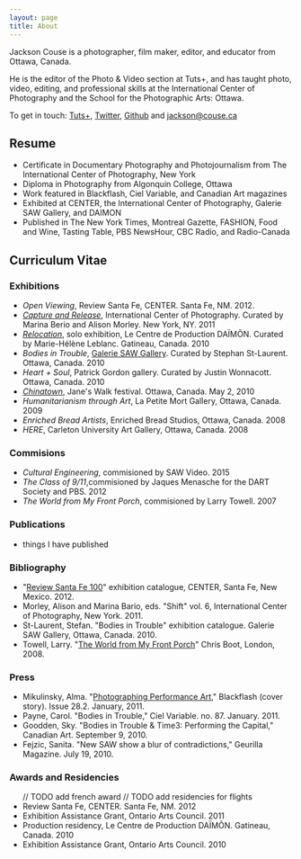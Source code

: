 ```yaml
---
layout: page
title: About
---
```


<p class="lead">Jackson Couse is a photographer, film maker, editor, and educator from Ottawa, Canada.</p>

He is the editor of the Photo & Video section at Tuts+, and has taught photo, video, editing, and professional skills at the International Center of Photography and the School for the Photographic Arts: Ottawa.

<p>To get in touch: <a href="http://tutsplus.com/authors/jackson-couse" rel="author" rel="external">Tuts+</a>, <a rel="author" rel="external" href="http://twitter.com/jacksoncouse">Twitter</a>, <a href="https://github.com/jacksoncouse" rel="author" rel="external">Github</a> and <a rel="author" href="mailto:jackson@couse.ca" itemprop="email">jackson@couse.ca</a></p>

## Resume

- Certificate in Documentary Photography and Photojournalism from The International Center of Photography, New York
- Diploma in Photography from Algonquin College, Ottawa
- Work featured in Blackflash, Ciel Variable, and Canadian Art magazines
- Exhibited at CENTER, the International Center of Photography, Galerie SAW Gallery, and DAIMON
- Published in The New York Times, Montreal Gazette, FASHION, Food and Wine, Tasting Table, PBS NewsHour, CBC Radio, and Radio-Canada

## Curriculum Vitae

### Exhibitions

<!--  // TODO create and link to full resume -->
<!--  // TODO add french exhibition -->
  <ul>
          <li><em>Open Viewing</em>, Review Santa Fe, CENTER. Santa Fe, NM. 2012.</li>
          <li><a href="/news/capture-release-icp/" title="ICP Full-time programs exhibition 2011"><em>Capture and Release</em></a>, International Center of Photography. Curated by Marina Berio and Alison Morley. New York, NY. 2011</li>
          <li><a href="http://www.daimon.qc.ca/communiques/jackson2/" title="Relocation press relaes from Daimon"><em>Relocation</em></a>, solo exhibition, Le Centre de Production DA&#207;M&#213;N. Curated by Marie-H&#233;l&#232;ne Leblanc. Gatineau, Canada. 2010</li>
          <li><em>Bodies in Trouble</em>, <a href="http://www.galeriesawgallery.com/sawgallery.html" title="SAW Gallery">Galerie SAW Gallery</a>. Curated by Stephan St-Laurent. Ottawa, Canada. 2010</li>
          <li><em>Heart + Soul</em>, Patrick Gordon gallery. Curated by Justin Wonnacott. Ottawa, Canada. 2010</li>
          <li><a href="http://jacksoncouse.com/beingthere/2010/04/growing-up-in-chinatown-walking-tour/" title="Jane's Walk presentation by Jackson Couse"><em>Chinatown</em></a>, Jane's Walk festival. Ottawa, Canada. May 2, 2010</li>
          <li><em>Humanitarianism through Art</em>, La Petite Mort Gallery, Ottawa, Canada. 2009</li>
          <li><em>Enriched Bread Artists</em>, Enriched Bread Studios, Ottawa, Canada. 2008</li>
          <li><em>HERE</em>, Carleton University Art Gallery, Ottawa, Canada. 2008</li>
        </ul>
      </section>
      <!-- Commissions (projects I worked on for other people) -->
      <section>
        <h3>Commisions</h3>
        <ul>
          <li><em>Cultural Engineering</em>, commisioned by SAW Video. 2015</li>
          <li><em>The Class of 9/11</em>,commisioned by Jaques Menasche for the DART Society and PBS. 2012</li>
          <li><em>The World from My Front Porch</em>, commisioned by Larry Towell. 2007</li>
        </ul>
      </section>
<!--      // TODO [x] add commisions section -->
      <!-- Publications of work by me -->
      <section>
        <h3>Publications</h3>
        <ul>
          <li>things I have published</li>
        </ul>
      </section>
      <!-- Bibiliography of things published by others about work I have done-->
      <section>
        <h3>Bibliography</h3>
<!--  // TODO add diner publications
  // TODO add 9/11 broadcast -->
        <ul>
          <li>"<a href="http://www.visitcenter.org/index.php/reviews/photographers_listing/review_santa_fe_2012" title="Review Santa Fe photographers listing">Review Santa Fe 100</a>" exhibition catalogue, CENTER, Santa Fe, New Mexico. 2012.</li>
          <li>Morley, Alison and Marina Bario, eds. "Shift" vol. 6, International Center of Photography, New York. 2011.</li> 
          <li>St-Laurent, Stefan. "Bodies in Trouble" exhibition catalogue. Galerie SAW Gallery, Ottawa, Canada. 2010.</li>
          <li>Towell, Larry. "<a href="http://www.photoeye.com/bookstore/citation.cfm?catalog=ZD301">The World from My Front Porch</a>" Chris Boot, London, 2008. </li>
        </ul>
      </section>
      <section>
        <h3>Press</h3>
        <ul>
          <li>Mikulinsky, Alma. "<a href="http://www.blackflash.ca/282" title="Blackflash Issue 28.s">Photographing Performance Art</a>," Blackflash (cover story). Issue 28.2. January, 2011.</li>
          <li>Payne, Carol. "Bodies in Trouble," Ciel Variable. no. 87. January. 2011.</li>
          <li>Goodden, Sky. "Bodies in Trouble &amp; Time3: Performing the Capital," Canadian Art. September 9, 2010.</li>
          <li>Fejzic, Sanita. "New SAW show a blur of contradictions," Geurilla Magazine. July 19, 2010.</li>     
        </ul>
      </section>
      <section>
        <h3>Awards and Residencies</h3>
        <ul>
  // TODO add french award
  // TODO add residencies for flights
          <li>Review Santa Fe, CENTER. Santa Fe, NM. 2012</li>
          <li>Exhibition Assistance Grant, Ontario Arts Council. 2011</li>
          <li>Production residency, Le Centre de Production DA&#207;M&#213;N. Gatineau, Canada. 2010</li>
          <li>Exhibition Assistance Grant, Ontario Arts Council. 2010</li>
        </ul>
      </section>
